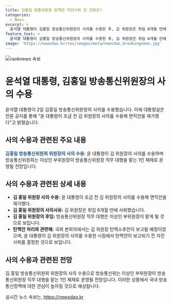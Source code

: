 ```yaml
---
title: 김홍일 방통위원장 탄핵안 자진사퇴 전 전망은?
categories:
  - News
excerpt: >
  윤석열 대통령이 김홍일 방송통신위원장의 사의를 수용한 후, 김 위원장은 취임 6개월 만에 사퇴했다. 탄핵안이 보고되면 최장 180일까지 위원장의 업무가 정지돼 방통위가 멈추게 되는데, 이로 인해 김 위원장은 탄핵안이 보고되기 전 자진 사퇴를 결정한 것으로 보인다. 윤 대통령이 김 위원장의 사의를 수용하여 방통위는 이상인 부위원장이 방통위원장 직무 대행을 맡는 1인 체제로 운영될 전망이다.
feature_text: >
  윤석열 대통령이 김홍일 방송통신위원장의 사의를 수용한 후, 김 위원장은 취임 6개월 만에 사퇴했다. 탄핵안이 보고되면 최장 180일까지 위원장의 업무가 정지돼 방통위가 멈추게 되는데, 이로 인해 김 위원장은 탄핵안이 보고되기 전 자진 사퇴를 결정한 것으로 보인다. 윤 대통령이 김 위원장의 사의를 수용하여 방통위는 이상인 부위원장이 방통위원장 직무 대행을 맡는 1인 체제로 운영될 전망이다.
image: 'https://newsdao.kr/res/images/meta/newsdao_breakingnews.jpg'
---
```


<p><img src="https://newsdao.kr/res/images/meta/newsdao_breakingnews.jpg" alt="ranknews 속보" /></p>

<h1>윤석열 대통령, 김홍일 방송통신위원장의 사의 수용</h1>

<p data-ke-size="size16">윤석열 대통령이 2일 김홍일 방송통신위원장의 사의를 수용했습니다. 이에 대통령실은 언론 공지를 통해 "윤 대통령이 조금 전 김 위원장의 사의를 수용해 면직안을 재가했다"고 밝혔습니다.</p>

<h2 data-ke-size="size26">사의 수용과 관련된 주요 내용</h2>

<p data-ke-size="size16"><b><span style="color: #1a5490;">김홍일 방송통신위원회 위원장의 사의 수용:</span></b> 윤 대통령이 김 위원장의 사의를 수용하며 방송통신위원회는 이상인 부위원장이 방송통신위원장 직무 대행을 맡는 1인 체제로 운영될 전망입니다.</p>

<h2 data-ke-size="size26">사의 수용과 관련된 상세 내용</h2>

<ul>
<li><b>김 홍일 위원장 사의 수용:</b> 윤 대통령이 조금 전 김 위원장의 사의를 수용해 면직안을 재가했다.</li>
<li><b>김 홍일 위원장의 사의사유:</b> 김 위원장은 취임 6개월 만에 사퇴했습니다.</li>
<li><b>김 홍일 위원장의 후임:</b> 방송통신위원장 직무 대행은 이상인 부위원장이 맡게 될 것으로 보입니다.</li>
<li><b>탄핵안 처리와 관련해:</b> 국회 본회의에서는 김 위원장 탄핵소추안이 보고될 예정이었으며, 윤 대통령이 김 위원장의 사의를 수용한 시점에서 탄핵안이 보고되기 전 자진 사퇴를 결정한 것으로 보입니다.</li>
</ul>

<h2 data-ke-size="size26">사의 수용과 관련된 전망</h2>

<p data-ke-size="size16">김 홍일 방송통신위원회 위원장의 사의 수용으로 방송통신위는 이상인 부위원장이 방송통신위원장 직무 대행을 맡는 1인 체제로 운영될 전망입니다. 이러한 상황에서 국내 방송통신정책에 대한 관심이 높아질 것으로 예상됩니다.</p>
실시간 뉴스 속보는, <a href="https://newsdao.kr" rel="dofollow">https://newsdao.kr</a>


